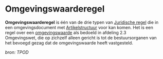 # Omgevingswaarderegel

**Omgevingswaarderegel** is één van de drie typen van [Juridische regel](#begrip-juridische-regel) die in een omgevingsdocument met [Artikelstructuur](#begrip-artikelstructuur)
voor kan komen. Het is een regel over een [omgevingswaarde](#begrip-omgevingswaarde) als bedoeld in afdeling 2.3 Omgevingswet, die op zichzelf alleen gericht is tot de bestuursorganen 
van het bevoegd gezag dat de omgevingswaarde heeft vastgesteld.

*bron: TPOD*
